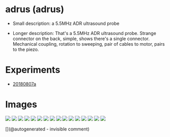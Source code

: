 # adrus (adrus)

* Small description: a 5.5MHz ADR ultrasound probe

* Longer description: That's a 5.5MHz ADR ultrasound probe. Strange connector on the back, simple, shows there's a single connector. Mechanical coupling, rotation to sweeping, pair of cables to motor, pairs to the piezo.

# Experiments

* [20180807a](/include/experiments/auto/20180807a.md)


# Images

![](/include/images/ADR/P_20180807_215631.jpg)
![](/include/images/ADR/P_20180807_215605.jpg)
![](/include/images/ADR/P_20180807_215719.jpg)
![](/include/images/ADR/P_20180807_213312.jpg)
![](/include/images/ADR/P_20180807_213141.jpg)
![](/include/images/ADR/P_20180807_213956.jpg)
![](/include/images/ADR/P_20180807_213210.jpg)
![](/include/images/ADR/P_20180807_220447.jpg)
![](/include/images/ADR/P_20180807_213138.jpg)
![](/include/images/ADR/P_20180807_213818.jpg)
![](/include/images/ADR/P_20180807_213116.jpg)
![](/include/images/ADR/P_20180807_214629.jpg)
![](/include/images/ADR/P_20180807_214735.jpg)
![](/include/images/ADR/P_20180807_213636.jpg)
![](/include/images/ADR/P_20180807_215626.jpg)
![](/include/images/ADR/P_20180807_215406.jpg)




[](@autogenerated - invisible comment)